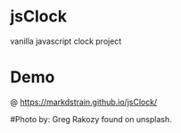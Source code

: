 # jsClock
vanilla javascript clock project

# Demo
@ https://markdstrain.github.io/jsClock/

#Photo by:
Greg Rakozy found on unsplash.

